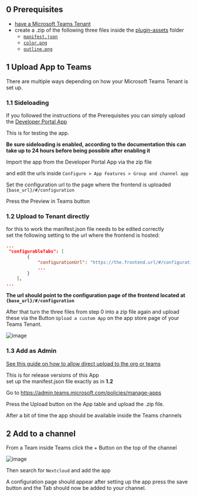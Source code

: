 ## 0 Prerequisites

- [have a Microsoft Teams Tenant](https://docs.microsoft.com/en-us/microsoftteams/platform/concepts/build-and-test/prepare-your-o365-tenant)
- create a .zip of the following three files inside the [plugin-assets](/plugin-assets/) folder
  - [`manifest.json`](/plugin-assets/manifest.json)
  - [`color.png`](/plugin-assets/color.png)
  - [`outline.png`](/plugin-assets/outline.png)

## 1 Upload App to Teams

There are multiple ways depending on how your Microsoft Teams Tenant is set up.

### 1.1 Sideloading

If you followed the instructions of the Prerequisites you can simply upload the [Developer Portal App](https://docs.microsoft.com/en-us/microsoftteams/platform/concepts/build-and-test/teams-developer-portal)  

This is for testing the app.

**Be sure sideloading is enabled, according to the documentation this can take up to 24 hours before being possible after enabling it**

Import the app from the Developer Portal App via the zip file

and edit the urls inside `Configure > App Features > Group and channel app`

Set the configuration url to the page where the frontend is uploaded `{base_url}/#/configuration`

Press the Preview in Teams button

### 1.2 Upload to Tenant directly 

for this to work the manifest.json file needs to be edited correctly  
set the following setting to the url where the frontend is hosted:
```json
...
 "configurableTabs": [
        {
            "configurationUrl": "https://the.frontend.url/#/configuration",
            ...
        }
    ],
...
```
**The url should point to the configuration page of the frontend located at `{base_url}/#/configuration`**

After that turn the three files from step 0 into a zip file again and upload these via the Button `Upload a custom App` on the app store page of your Teams Tenant.

![image](https://user-images.githubusercontent.com/16943959/143460375-095ea87b-6972-4570-aa45-a1f23064f8fe.png)

### 1.3 Add as Admin

[See this guide on how to allow direct upload to the org or teams](https://docs.microsoft.com/en-us/microsoftteams/upload-custom-apps#upload)


This is for release versions of this App  
set up the manifest.json file exactly as in **1.2**

Go to https://admin.teams.microsoft.com/policies/manage-apps

Press the Upload button on the App table and upload the .zip file.

After a bit of time the app should be available inside the Teams channels

## 2 Add to a channel

From a Team inside Teams click the + Button on the top of the channel

![image](https://user-images.githubusercontent.com/16943959/143462519-955fdf47-f3f3-453b-8879-7b6613c92a64.png)

Then search for `Nextcloud` and add the app 

A configuration page should appear after setting up the app press the save button and the Tab should now be added to your channel.

